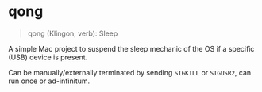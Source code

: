 # qong

> qong (Klingon, verb): Sleep

A simple Mac project to suspend the sleep mechanic of the OS if a specific (USB) device is present.

Can be manually/externally terminated by sending `SIGKILL` or `SIGUSR2`, can run once or ad-infinitum.
